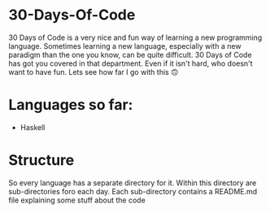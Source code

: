 # 30-Days-Of-Code

30 Days of Code is a very nice and fun way of learning a new programming language. Sometimes learning a new language, especially with a new paradigm than the one you know, can be quite difficult. 30 Days of Code has got you covered in that department. Even if it isn't hard, who doesn't want to have fun. Lets see how far I go with this :upside_down_face:

# Languages so far:
- Haskell

# Structure
So every language has a separate directory for it. Within this directory are sub-directories foro each day. Each sub-directory contains a README.md file explaining some stuff about the code
